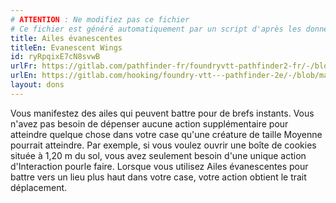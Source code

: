 ```yaml
---
# ATTENTION : Ne modifiez pas ce fichier
# Ce fichier est généré automatiquement par un script d'après les données du module Foundry VTT officiel et de sa traduction
title: Ailes évanescentes
titleEn: Evanescent Wings
id: ryRpqixE7cN8svwB
urlFr: https://gitlab.com/pathfinder-fr/foundryvtt-pathfinder2-fr/-/blob/master/data/feats/ryRpqixE7cN8svwB.htm
urlEn: https://gitlab.com/hooking/foundry-vtt---pathfinder-2e/-/blob/master/packs/data/feats.db/evanescent-wings.json
layout: dons
---
```

Vous manifestez des ailes qui peuvent battre pour de brefs instants. Vous n'avez pas besoin de dépenser aucune action supplémentaire pour atteindre quelque chose dans votre case qu'une créature de taille Moyenne pourrait atteindre. Par exemple, si vous voulez ouvrir une boîte de cookies située à 1,20 m du sol, vous avez seulement besoin d'une unique action d'Interaction pourle faire. Lorsque vous utilisez Ailes évanescentes pour battre vers un lieu plus haut dans votre case, votre action obtient le trait déplacement.
